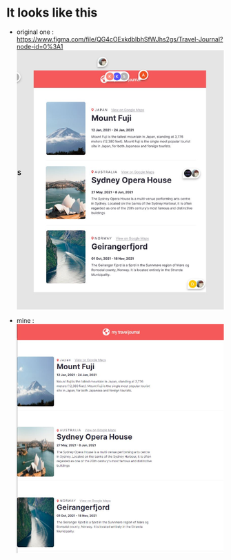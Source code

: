 # It looks like this

- original one : https://www.figma.com/file/QG4cOExkdbIbhSfWJhs2gs/Travel-Journal?node-id=0%3A1
  ![original one](./public/images/result_from_figma.JPG)

- mine :
  ![mine](./public/images/result_mine.JPG)
